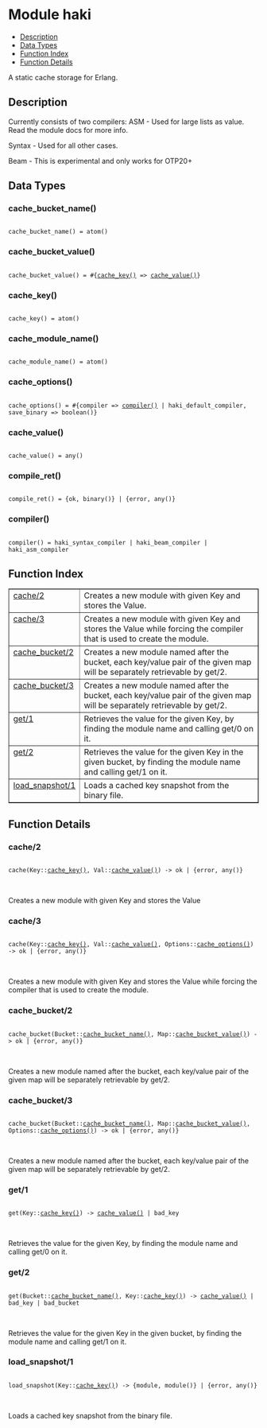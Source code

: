 

# Module haki #
* [Description](#description)
* [Data Types](#types)
* [Function Index](#index)
* [Function Details](#functions)

A static cache storage for Erlang.

<a name="description"></a>

## Description ##

Currently consists of two compilers:
ASM - Used for large lists as value. Read the module docs
for more info.

Syntax - Used for all other cases.

Beam - This is experimental and only works for OTP20+
<a name="types"></a>

## Data Types ##




### <a name="type-cache_bucket_name">cache_bucket_name()</a> ###


<pre><code>
cache_bucket_name() = atom()
</code></pre>




### <a name="type-cache_bucket_value">cache_bucket_value()</a> ###


<pre><code>
cache_bucket_value() = #{<a href="#type-cache_key">cache_key()</a> =&gt; <a href="#type-cache_value">cache_value()</a>}
</code></pre>




### <a name="type-cache_key">cache_key()</a> ###


<pre><code>
cache_key() = atom()
</code></pre>




### <a name="type-cache_module_name">cache_module_name()</a> ###


<pre><code>
cache_module_name() = atom()
</code></pre>




### <a name="type-cache_options">cache_options()</a> ###


<pre><code>
cache_options() = #{compiler =&gt; <a href="#type-compiler">compiler()</a> | haki_default_compiler, save_binary =&gt; boolean()}
</code></pre>




### <a name="type-cache_value">cache_value()</a> ###


<pre><code>
cache_value() = any()
</code></pre>




### <a name="type-compile_ret">compile_ret()</a> ###


<pre><code>
compile_ret() = {ok, binary()} | {error, any()}
</code></pre>




### <a name="type-compiler">compiler()</a> ###


<pre><code>
compiler() = haki_syntax_compiler | haki_beam_compiler | haki_asm_compiler
</code></pre>

<a name="index"></a>

## Function Index ##


<table width="100%" border="1" cellspacing="0" cellpadding="2" summary="function index"><tr><td valign="top"><a href="#cache-2">cache/2</a></td><td>Creates a new module with given Key and stores the Value.</td></tr><tr><td valign="top"><a href="#cache-3">cache/3</a></td><td>Creates a new module with given Key and stores the Value while
forcing the compiler that is used to create the module.</td></tr><tr><td valign="top"><a href="#cache_bucket-2">cache_bucket/2</a></td><td>Creates a new module named after the bucket, each key/value pair of the
given map will be separately retrievable by get/2.</td></tr><tr><td valign="top"><a href="#cache_bucket-3">cache_bucket/3</a></td><td>Creates a new module named after the bucket, each key/value pair of the
given map will be separately retrievable by get/2.</td></tr><tr><td valign="top"><a href="#get-1">get/1</a></td><td>Retrieves the value for the given Key, by finding the module name
and calling get/0 on it.</td></tr><tr><td valign="top"><a href="#get-2">get/2</a></td><td>Retrieves the value for the given Key in the given bucket, by finding the module
name and calling get/1 on it.</td></tr><tr><td valign="top"><a href="#load_snapshot-1">load_snapshot/1</a></td><td>Loads a cached key snapshot from the binary file.</td></tr></table>


<a name="functions"></a>

## Function Details ##

<a name="cache-2"></a>

### cache/2 ###

<pre><code>
cache(Key::<a href="#type-cache_key">cache_key()</a>, Val::<a href="#type-cache_value">cache_value()</a>) -&gt; ok | {error, any()}
</code></pre>
<br />

Creates a new module with given Key and stores the Value

<a name="cache-3"></a>

### cache/3 ###

<pre><code>
cache(Key::<a href="#type-cache_key">cache_key()</a>, Val::<a href="#type-cache_value">cache_value()</a>, Options::<a href="#type-cache_options">cache_options()</a>) -&gt; ok | {error, any()}
</code></pre>
<br />

Creates a new module with given Key and stores the Value while
forcing the compiler that is used to create the module.

<a name="cache_bucket-2"></a>

### cache_bucket/2 ###

<pre><code>
cache_bucket(Bucket::<a href="#type-cache_bucket_name">cache_bucket_name()</a>, Map::<a href="#type-cache_bucket_value">cache_bucket_value()</a>) -&gt; ok | {error, any()}
</code></pre>
<br />

Creates a new module named after the bucket, each key/value pair of the
given map will be separately retrievable by get/2.

<a name="cache_bucket-3"></a>

### cache_bucket/3 ###

<pre><code>
cache_bucket(Bucket::<a href="#type-cache_bucket_name">cache_bucket_name()</a>, Map::<a href="#type-cache_bucket_value">cache_bucket_value()</a>, Options::<a href="#type-cache_options">cache_options()</a>) -&gt; ok | {error, any()}
</code></pre>
<br />

Creates a new module named after the bucket, each key/value pair of the
given map will be separately retrievable by get/2.

<a name="get-1"></a>

### get/1 ###

<pre><code>
get(Key::<a href="#type-cache_key">cache_key()</a>) -&gt; <a href="#type-cache_value">cache_value()</a> | bad_key
</code></pre>
<br />

Retrieves the value for the given Key, by finding the module name
and calling get/0 on it.

<a name="get-2"></a>

### get/2 ###

<pre><code>
get(Bucket::<a href="#type-cache_bucket_name">cache_bucket_name()</a>, Key::<a href="#type-cache_key">cache_key()</a>) -&gt; <a href="#type-cache_value">cache_value()</a> | bad_key | bad_bucket
</code></pre>
<br />

Retrieves the value for the given Key in the given bucket, by finding the module
name and calling get/1 on it.

<a name="load_snapshot-1"></a>

### load_snapshot/1 ###

<pre><code>
load_snapshot(Key::<a href="#type-cache_key">cache_key()</a>) -&gt; {module, module()} | {error, any()}
</code></pre>
<br />

Loads a cached key snapshot from the binary file.

